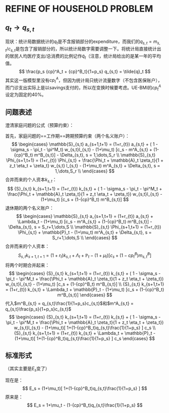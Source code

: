 # REFINE OF HOUSEHOLD PROBLEM

## $q_t\to q_{s,t}$

现状：统计局数据统计的$q_t$是不含报销部分的expenditure，而我们的$q_{s,t}=m_{s,t} / c_{s,t}$是包含了报销部分的，所以统计局数字需要调整一下。将统计局直接统计出的居民人均医疗支出/总消费的比例记作$\tilde{q}_{t}$（注意，统计局给出的是某一年的平均值。
$$
\frac{p_s {cp}^A_t + {cp}^B_t}{1+p_s} q_{s,t} = \tilde{q}_t
$$
其实这一版模型里没有${cp}^A_t$，但因为统计局只统计流量数字（不包含医保账户），而门诊支出实际上是以savings支付的，所以在变换时候要考虑。UE-BMI的${cp}^A_t$设定为固定的40%。





## 问题表述

澄清家庭问题的公式（预算约束）：

首先，家庭问题的==工作期==跨期预算约束（两个名义账户）：
$$
\begin{cases}
	\mathbb{S}_{s,t} a_{s+1,t+1} = (1+r_{t}) a_{s,t} + ( 1 - \sigma_s - \pi_t - \pi^M_t) w_{s,t}l_{s,t} - (1+\mu_t) [c_s - m^A_{s,t} + (1-{cp}^B_t) m^B_{s,t}] - \Delta_{s,t}, s = 1,\dots,S_r  \\
	\mathbb{S}_{s,t} \Phi_{s+1,t+1} = (1+r_{t}) \Phi_{s,t} + \frac{\Phi_t + \mathbb{A}_t \zeta_t}{1 + z_t \eta_t + \zeta_t} w_{s,t} l_{s,t} - (1+\mu_t) m^A_{s,t} + \Delta_{s,t}, s = 1,\dots,S_r  \\
\end{cases}
$$
合并而来的个人资本$k_{s,t}$：
$$
{S}_{s,t} k_{s+1,t+1} = (1+r_{t}) k_{s,t} + ( 1 - \sigma_s - \pi_t - \pi^M_t + \frac{\Phi_t + \mathbb{A}_t \zeta_t}{1 + z_t \eta_t + \zeta_t}) w_{s,t}l_{s,t} - (1+\mu_t) [c_s + (1-{cp}^B_t) m^B_{s,t}]
$$
退休期的两个名义账户：
$$
\begin{cases}
	\mathbb{S}_{s,t} a_{s+1,t+1} = (1+r_{t}) a_{s,t} + \Lambda_t - (1+\mu_t) [c_s - m^A_{s,t} + (1-{cp}^B_t) m^B_{s,t}] - \Delta_{s,t}, s = S_r+1,\dots,S  \\
	\mathbb{S}_{s,t} \Phi_{s+1,t+1} = (1+r_{t}) \Phi_{s,t} + \mathbb{P}_t - (1+\mu_t) m^A_{s,t} + \Delta_{s,t}, s = S_r+1,\dots,S  \\
	\end{cases}
$$
合并而来的个人资本：
$$
{S}_{s,t} k_{s+1,t+1} = (1+r_{t}) k_{s,t} + \Lambda_t + \mathbb{P}_t  - (1+\mu_t) [c_s + (1-{cp}^B_t) m^B_{s,t}]
$$
将两个时期合并起来：
$$
\begin{cases}
{S}_{s,t} k_{s+1,t+1} = (1+r_{t}) k_{s,t} + ( 1 - \sigma_s - \pi_t - \pi^M_t + \frac{\Phi_t + \mathbb{A}_t \zeta_t}{1 + z_t \eta_t + \zeta_t}) w_{s,t}l_{s,t} - (1+\mu_t) [c_s + (1-{cp}^B_t) m^B_{s,t}]   \\
{S}_{s,t} k_{s+1,t+1} = (1+r_{t}) k_{s,t} + \Lambda_t + \mathbb{P}_t  - (1+\mu_t) [c_s + (1-{cp}^B_t) m^B_{s,t}]
\end{cases}
$$
代入$m^B_{s,t} = q_{s,t}\frac{1}{1+p_s}c_{s,t}$和$m^A_{s,t} = q_{s,t}\frac{p_s}{1+p_s}c_{s,t}$
$$
\begin{cases}
{S}_{s,t} k_{s+1,t+1} = (1+r_{t}) k_{s,t} + ( 1 - \sigma_s - \pi_t - \pi^M_t + \frac{\Phi_t + \mathbb{A}_t \zeta_t}{1 + z_t \eta_t + \zeta_t}) w_{s,t}l_{s,t} - (1+\mu_t)[ 1+(1-{cp}^B_t)q_{s,t}\frac{1}{1+p_s} ] c_s   \\
{S}_{s,t} k_{s+1,t+1} = (1+r_{t}) k_{s,t} + \Lambda_t + \mathbb{P}_t  - (1+\mu_t)[ 1+(1-{cp}^B_t)q_{s,t}\frac{1}{1+p_s} ] c_s
\end{cases}
$$


## 标准形式

（其实主要是$E_s$变了）

现在是：
$$
E_s = (1+\mu_t)[ 1+(1-{cp}^B_t)q_{s,t}\frac{1}{1+p_s} ]
$$
原来是：
$$
E_s = 1+\mu_t - (1-{cp}^B_t)q_{s,t}\frac{1}{1+p_s}
$$




















